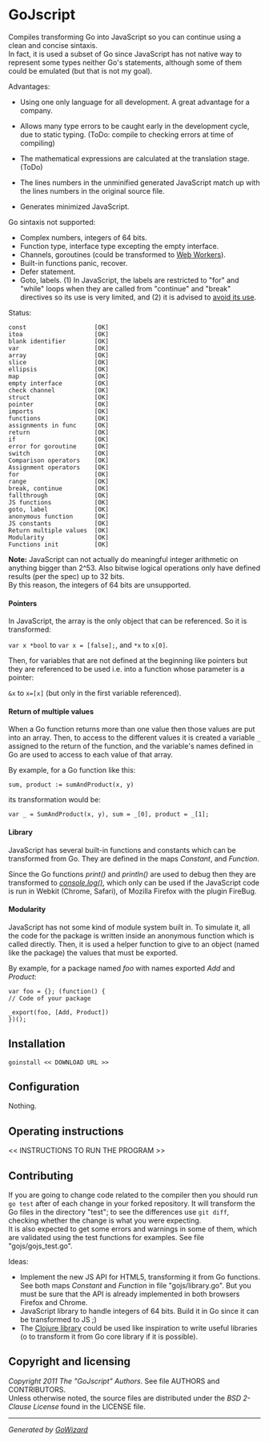 GoJscript
=========

Compiles transforming Go into JavaScript so you can continue using a clean and
concise sintaxis.  
In fact, it is used a subset of Go since JavaScript has not native way to
represent some types neither Go's statements, although some of them could be
emulated (but that is not my goal).

Advantages:

+ Using one only language for all development. A great advantage for a company.

+ Allows many type errors to be caught early in the development cycle, due to
static typing. (ToDo: compile to checking errors at time of compiling)

+ The mathematical expressions are calculated at the translation stage. (ToDo)

+ The lines numbers in the unminified generated JavaScript match up with the
lines numbers in the original source file.

+ Generates minimized JavaScript.

Go sintaxis not supported:

+ Complex numbers, integers of 64 bits.
+ Function type, interface type excepting the empty interface.
+ Channels, goroutines (could be transformed to [Web Workers][workers]).
+ Built-in functions panic, recover.
+ Defer statement.
+ Goto, labels. (1) In JavaScript, the labels are restricted to "for" and
"while" loops when they are called from "continue" and "break" directives so
its use is very limited, and (2) it is advised to [avoid its use][label].

Status:

	const					[OK]
	itoa					[OK]
	blank identifier		[OK]
	var						[OK]
	array					[OK]
	slice					[OK]
	ellipsis				[OK]
	map						[OK]
	empty interface			[OK]
	check channel			[OK]
	struct					[OK]
	pointer					[OK]
	imports					[OK]
	functions				[OK]
	assignments in func		[OK]
	return					[OK]
	if						[OK]
	error for goroutine		[OK]
	switch					[OK]
	Comparison operators	[OK]
	Assignment operators	[OK]
	for						[OK]
	range					[OK]
	break, continue			[OK]
	fallthrough				[OK]
	JS functions			[OK]
	goto, label				[OK]
	anonymous function		[OK]
	JS constants			[OK]
	Return multiple values	[OK]
	Modularity				[OK]
	Functions init			[OK]

**Note:** JavaScript can not actually do meaningful integer arithmetic on anything
bigger than 2^53. Also bitwise logical operations only have defined results (per
the spec) up to 32 bits.  
By this reason, the integers of 64 bits are unsupported.

[workers]: http://www.html5rocks.com/en/tutorials/workers/basics/
[label]: https://developer.mozilla.org/en/JavaScript/Reference/Statements/label#Avoid_using_labels

#### Pointers

In JavaScript, the array is the only object that can be referenced. So it is
transformed:

`var x *bool` to `var x = [false];`, and `*x` to `x[0]`.

Then, for variables that are not defined at the beginning like pointers but
they are referenced to be used i.e. into a function whose parameter is a pointer:

`&x` to `x=[x]` (but only in the first variable referenced).

#### Return of multiple values

When a Go function returns more than one value then those values are put into an
array. Then, to access to the different values it is created a variable
`_` assigned to the return of the function, and the variable's names defined in
Go are used to access to each value of that array.

By example, for a Go function like this:

	sum, product := sumAndProduct(x, y)

its transformation would be:

	var _ = SumAndProduct(x, y), sum = _[0], product = _[1];

#### Library

JavaScript has several built-in functions and constants which can be transformed
from Go. They are defined in the maps *Constant*, and *Function*.

Since the Go functions *print()* and *println()* are used to debug then they
are transformed to [*console.log()*][console], which only can be used if the
JavaScript code is run in Webkit (Chrome, Safari), of Mozilla Firefox with the
plugin FireBug.

[console]: http://v0.joehewitt.com/software/firebug/docs.php

#### Modularity

JavaScript has not some kind of module system built in. To simulate it, all the
code for the package is written inside an anonymous function which is called
directly. Then, it is used a helper function to give to an object (named like
the package) the values that must be exported.

By example, for a package named *foo* with names exported *Add* and *Product*:

	var foo = {}; (function() {
	// Code of your package

	_export(foo, [Add, Product])
	})();


## Installation

	goinstall << DOWNLOAD URL >>


## Configuration

Nothing.


## Operating instructions

<< INSTRUCTIONS TO RUN THE PROGRAM >>


## Contributing

If you are going to change code related to the compiler then you should run
`go test` after of each change in your forked repository. It will transform the
Go files in the directory "test"; to see the differences use `git diff`,
checking whether the change is what you were expecting.  
It is also expected to get some errors and warnings in some of them, which are
validated using the test functions for examples. See file "gojs/gojs_test.go".

Ideas:

+ Implement the new JS API for HTML5, transforming it from Go functions. See
 both maps *Constant* and *Function* in file "gojs/library.go". But you must
 be sure that the API is already implemented in both browsers Firefox and Chrome.
+ JavaScript library to handle integers of 64 bits. Build it in Go since it
 can be transformed to JS ;)
+ The [Clojure library](http://closure-library.googlecode.com/svn/docs/index.html)
 could be used like inspiration to write useful libraries (o to transform it
 from Go core library if it is possible).


## Copyright and licensing

*Copyright 2011  The "GoJscript" Authors*. See file AUTHORS and CONTRIBUTORS.  
Unless otherwise noted, the source files are distributed under the
*BSD 2-Clause License* found in the LICENSE file.


* * *
*Generated by [GoWizard](https://github.com/kless/GoWizard)*

